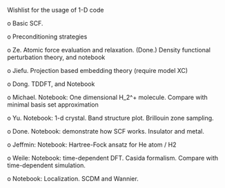 Wishlist for the usage of 1-D code

o Basic SCF.

o Preconditioning strategies

o Ze. Atomic force evaluation and relaxation. (Done.) Density functional perturbation theory, and notebook

o Jiefu. Projection based embedding theory (require model XC)

o Dong. TDDFT, and Notebook

o Michael. Notebook: One dimensional H_2^+ molecule. Compare with minimal basis set
approximation

o Yu. Notebook: 1-d crystal. Band structure plot. Brillouin zone sampling.

o Done. Notebook: demonstrate how SCF works. Insulator and metal.

o Jeffmin: Notebook: Hartree-Fock ansatz for He atom / H2

o Weile: Notebook: time-dependent DFT. Casida formalism. Compare with
time-dependent simulation.

o Notebook: Localization. SCDM and Wannier.
